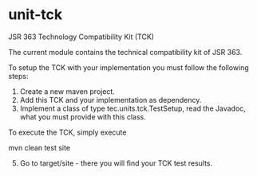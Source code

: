 unit-tck
========

JSR 363 Technology Compatibility Kit (TCK) 

The current module contains the technical compatibility kit of JSR 363.

To setup the TCK with your implementation you must follow the following steps:

1) Create a new maven project.
2) Add this TCK and your implementation as dependency.
3) Implement a class of type tec.units.tck.TestSetup, read the Javadoc, what 
  you must provide with this class.
  
To execute the TCK, simply execute
  
mvn clean test site
       
5) Go to target/site - there you will find your TCK test results.
   